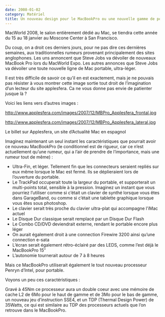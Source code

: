 ```yaml
---
date: 2008-01-02
category: Matériel
title: Un nouveau design pour le MacBookPro ou une nouvelle gamme de portables ?
---
```



MacWorld 2008, le salon entièrement dédié au Mac, se tiendra cette année du 15 au 18 janvier au Moscone Center à San Francisco.

Du coup, on a droit ces derniers jours, pour ne pas dire ces dernières semaines, aux traditionnelles rumeurs provenant principalement des sites anglophones. Les uns annoncent que Steve Jobs va dévoiler de nouveaux MacBook Pro lors du MacWorld Expo. Les autres annonces que Steve Jobs va dévoiler une toute nouvelle ligne de Mac portable, ultra-léger.

Il est très difficile de savoir ce qu’il en est exactement, mais je ne pouvais pas résister à vous montrer cette image sortie tout droit de l’imagination d’un lecteur du site applesfera. Ca ne vous donne pas envie de patienter jusque là ?

Voici les liens vers d’autres images : 

http://www.applesfera.com/images/2007/12/MBPro_Applesfera_frontal.jpg

http://www.applesfera.com/images/2007/12/MBPro_Applesfera_lateral.jpg

Le billet sur Applesfera, un site d’Actualité Mac en espagnol

Imaginez maintenant un seul instant les caractéristiques que pourrait avoir ce nouveau MacBookPro (le conditionnel est de rigueur, car ce n’est actuellement qu’une rumeur, qui a l’air de prendre de l’importance, mais une rumeur tout de même) :

* Ultra-Fin, et léger. Tellement fin que les connecteurs seraient repliés sur eux même lorsque le Mac est fermé. Ils se déplieraient lors de l’ouverture du portable.
* Le TrackPad occuperait toute la largeur du portable, et supporterait un multi-points total, sensible à la pression. Imaginez un instant que vous pourriez l’utiliser comme si c’était un clavier de synthé lorsque vous êtes dans GarageBand, ou comme si c’était une tablette graphique lorsque vous êtes sous photoshop.
* Le clavier serait très proche du clavier ultra-plat qui accompagne l’iMac actuel
* Le Disque Dur classique serait remplacé par un Disque Dur Flash
* Le Combo CD/DVD deviendrait externe, rendant le portable encore plus léger
* On aurait également droit à une connection Firewire 3200 ainsi qu’une connection e-sata
* L’écran serait également rétro-éclairé par des LEDS, comme l’est déjà le MacBookPro 15″
* L’autonomie tournerait autour de 7 à 8 heures

Mais ce MacBookPro utiliserait également le tout nouveau processeur Penryn d’Intel, pour portable.

Voyons un peu ces caractéristiques :

Gravé à 45Nm ce processeur aura un double coeur avec une mémoire de cache L2 de 6Mo pour le haut de gamme et de 3Mo pour le bas de gamme, un nouveau jeu d’instruction SSE4, et un TDP (Thermal Design Power) de 35Watts, ce qui est similaire au TDP des processeurs actuels que l’on retrouve dans le MacBookPro.
